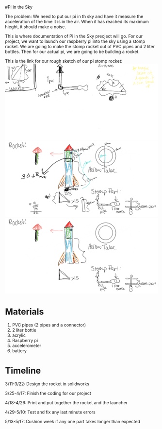 #Pi in the Sky 

The problem:
We need to put our pi in th sky and have it measure the acceleration of the time it is in the air. When it has reached its maximum hieght, it should make a noise.

This is where documentation of Pi in the Sky preoject will go.
For our project, we want to launch our raspberry pi into the sky using a stomp rocket. We are going to make the stomp rocket out of PVC pipes and 2 liter bottles. Then for our actual pi, we are going to be building a rocket. 

This is the link for our rough sketch of our pi stomp rocket: ![Picture](planning.png) ![Picture](rocket.png) ![Picutre](PIS.png)

# Materials
1. PVC pipes (2 pipes and a connector)
2. 2 liter bottle 
3. acrylic 
4. Raspberry pi 
5. accelerometer 
6. battery

# Timeline
3/11-3/22: Design the rocket in solidworks

3/25-4/17: Finish the coding for our project

4/18-4/26: Print and put together the rocket and the launcher

4/29-5/10: Test and fix any last minute errors

5/13-5/17: Cushion week if any one part takes longer than expected
